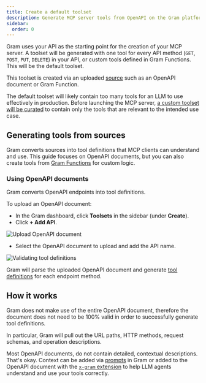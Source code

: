 ```yaml
---
title: Create a default toolset
description: Generate MCP server tools from OpenAPI on the Gram platform.
sidebar:
  order: 0
---
```


Gram uses your API as the starting point for the creation of your MCP server. A toolset will be generated with one tool for every API method (`GET`, `POST`, `PUT`, `DELETE`) in your API, or custom tools defined in Gram Functions. This will be the default toolset.

This toolset is created via an uploaded [source](/docs/gram/concepts/tool-sources) such as an OpenAPI document or Gram Function.

The default toolset will likely contain too many tools for an LLM to use effectively in production. Before launching the MCP server, [a custom toolset will be curated](/docs/gram/build-mcp/custom-toolsets) to contain only the tools that are relevant to the intended use case.

## Generating tools from sources

Gram converts sources into tool definitions that MCP clients can understand and use. This guide focuses on OpenAPI documents, but you can also create tools from [Gram Functions](/docs/gram/concepts/tool-sources#gram-functions) for custom logic.

### Using OpenAPI documents

Gram converts OpenAPI endpoints into tool definitions.

To upload an OpenAPI document:

- In the Gram dashboard, click **Toolsets** in the sidebar (under **Create**).
- Click **+ Add API**.

![Upload OpenAPI document](/assets/docs/gram/img/guides/build-mcp/uploading-openapi-document.png)

- Select the OpenAPI document to upload and add the API name.

![Validating tool definitions](/assets/docs/gram/img/guides/build-mcp/01-upload-openapi-document-done.png)

Gram will parse the uploaded OpenAPI document and generate [tool definitions](/docs/gram/concepts/tool-definitions) for each endpoint method.

## How it works

Gram does not make use of the entire OpenAPI document, therefore the document does not need to be 100% valid in order to successfully generate tool definitions.

In particular, Gram will pull out the URL paths, HTTP methods, request schemas, and operation descriptions.

Most OpenAPI documents, do not contain detailed, contextual descriptions. That's okay. Context can be added via [prompts](/docs/gram/build-mcp/test-toolsets) in Gram or added to the OpenAPI document with the [`x-gram` extension](/docs/gram/concepts/tool-sources#optimizing-openapi-documents) to help LLM agents understand and use your tools correctly.
